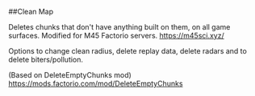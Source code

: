 ##Clean Map

Deletes chunks that don't have anything built on them, on all game surfaces.
Modified for M45 Factorio servers.
https://m45sci.xyz/

Options to change clean radius, delete replay data, delete radars and to delete biters/pollution.

(Based on DeleteEmptyChunks mod)
https://mods.factorio.com/mod/DeleteEmptyChunks
